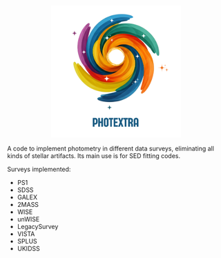 <p align="center">
	<img src="photextra.png" alt="drawing" width="300"/>
</p>

A code to implement photometry in different data surveys, eliminating all kinds of stellar artifacts. Its main use is for SED fitting codes.

Surveys implemented:

* PS1
* SDSS
* GALEX
* 2MASS
* WISE
* unWISE
* LegacySurvey
* VISTA
* SPLUS
* UKIDSS
